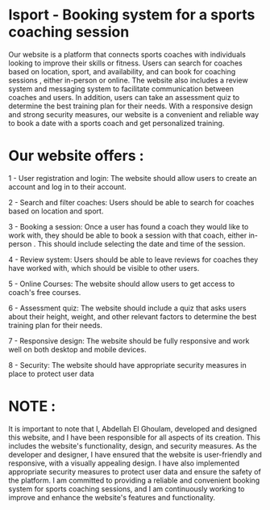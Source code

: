 
#               Isport - Booking system for a sports coaching session
Our website is a platform that connects sports coaches with individuals looking to improve their skills or fitness. Users can search for coaches based on location, sport, and availability, and can book for coaching sessions , either in-person or online. The website also includes a review system and messaging system to facilitate communication between coaches and users. In addition, users can take an assessment quiz to determine the best training plan for their needs. With a responsive design and strong security measures, our website is a convenient and reliable way to book a date with a sports coach and get personalized training.

#                                                       Our website offers :
1 - User registration and login: The website should allow users to create an account and log in to their account.

2 - Search and filter coaches: Users should be able to search for coaches based on location and sport. 

3 - Booking a session: Once a user has found a coach they would like to work with, they should be able to book a session with that coach, either in-person . This should include selecting the date and time of the session.

4 - Review system: Users should be able to leave reviews for coaches they have worked with, which should be visible to other users.

5 - Online Courses: The website should allow users to get access to coach's free courses.

6 - Assessment quiz: The website should include a quiz that asks users about their height, weight, and other relevant factors to determine the best training plan for their needs. 

7 - Responsive design: The website should be fully responsive and work well on both desktop and mobile devices.

8 - Security: The website should have appropriate security measures in place to protect user data 


#                           NOTE :
It is important to note that I, Abdellah El Ghoulam, developed and designed this website, and I have been responsible for all aspects of its creation. This includes the website's functionality, design, and security measures. As the developer and designer, I have ensured that the website is user-friendly and responsive, with a visually appealing design. I have also implemented appropriate security measures to protect user data and ensure the safety of the platform. I am committed to providing a reliable and convenient booking system for sports coaching sessions, and I am continuously working to improve and enhance the website's features and functionality.
